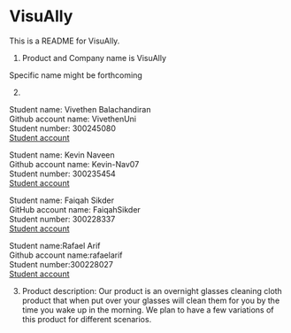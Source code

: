 # VisuAlly
This is a README for VisuAlly.

 

1. Product and Company name is VisuAlly

Specific name might be forthcoming

 


2. 
Student name: Vivethen Balachandiran<br>
Github account name: VivethenUni<br>
Student number: 300245080<br>
[Student account](https://github.com/VivethenUni)<br>

 

Student name: Kevin Naveen<br>
Github account name: Kevin-Nav07<br>
Student number: 300235454<br>
[Student account](https://github.com/Kevin-Nav07)<br>

 

Student name: Faiqah Sikder<br>
GitHub account name: FaiqahSikder<br>
Student number: 300228337<br>
[Student account](https://github.com/FaiqahSikder)<br>

 

Student name:Rafael Arif<br>
Github account name:rafaelarif<br>
Student number:300228027<br>
[Student account](https://github.com/rafaelarif)<br>

 


3. Product description: Our product is an overnight glasses cleaning cloth product that when put over your glasses will clean them for you by the time you wake up in the morning. We plan to have a few variations of this product for different scenarios.